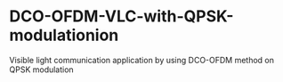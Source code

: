 # DCO-OFDM-VLC-with-QPSK-modulationion
Visible light communication application by using DCO-OFDM method on QPSK modulation
